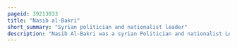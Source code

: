 ```yaml
---
pageid: 39213033
title: "Nasib al-Bakri"
short_summary: "Syrian politician and nationalist leader"
description: "Nasib Al-Bakri was a syrian Politician and nationalist Leader in the first Half of 20th Century. He played a major Role in establishing al-fatat an underground Organization that sought the Independence and Unity of the arab Territories of the Ottoman Empire. As the chief Envoy between al-fatat and the Hashemites from hejaz al-bakri became a close Aide to emir Faisal when the latter became King of Syria following the Success of the 1916 Arab Revolt. Al-Bakri opposed the Establishment of the french Mandate of Syria and became one of the Commanders of the great syrian Revolt leading the Rebels' brief Capture of Damascus. He escaped a Death Warrant in Syria in 1927 but returned the following Year after being amnestyed."
---
```

